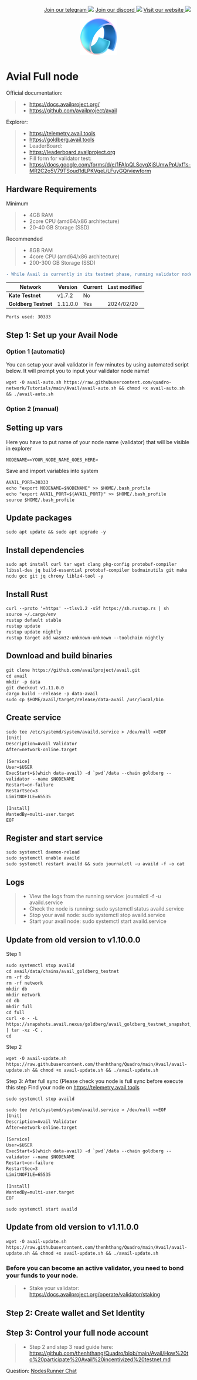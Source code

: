 <p style="font-size:14px" align="right">
<a href="https://t.me/Quadro" target="_blank">Join our telegram <img src="https://user-images.githubusercontent.com/50621007/183283867-56b4d69f-bc6e-4939-b00a-72aa019d1aea.png" width="30"/></a>
<a href="https://discord.gg/dvNSrwyU" target="_blank">Join our discord <img src="https://user-images.githubusercontent.com/50621007/176236430-53b0f4de-41ff-41f7-92a1-4233890a90c8.png" width="30"/></a>
<a href="https://Quadro.com" target="_blank">Visit our website <img src="https://github.com/thenhthang/Quadro/blob/main/content/logo.jpg?raw=true" width="30"/></a>
</p>
<p align="center">
  <img height="100" height="auto" src="https://github.com/quadro-network/Tutorials/blob/main/content/avail.png">
</p>

# Avial Full node

Official documentation:
>- https://docs.availproject.org/
>- https://github.com/availproject/avail

Explorer:
>- https://telemetry.avail.tools
>- https://goldberg.avail.tools
>- LeaderBoard:
>- https://leaderboard.availproject.org
>- Fill form for validator test:
>- https://docs.google.com/forms/d/e/1FAIpQLScvgXjSUmwPpUxf1s-MR2C2o5V79TSoud1dLPKVgeLiLFuyGQ/viewform

## Hardware Requirements 
Minimum
>- 4GB RAM
>- 2core CPU (amd64/x86 architecture)
>- 20-40 GB Storage (SSD)

Recommended
>- 8GB RAM
>- 4core CPU (amd64/x86 architecture)
>- 200-300 GB Storage (SSD)
```diff
- While Avail is currently in its testnet phase, running validator nodes requires significant system administration expertise.
```
| Network | Version | Current | Last modified |
|---------------|-------------|-------------|-------------|
| **Kate Testnet** | v1.7.2 | No |  |
| **Goldberg Testnet** | 1.11.0.0 | Yes | 2024/02/20 |
```
Ports used: 30333
```
## Step 1: Set up your Avail Node
### Option 1 (automatic)
You can setup your avail validator in few minutes by using automated script below. It will prompt you to input your validator node name!
```
wget -O avail-auto.sh https://raw.githubusercontent.com/quadro-network/Tutorials/main/Avail/avail-auto.sh && chmod +x avail-auto.sh && ./avail-auto.sh
```

### Option 2 (manual)
## Setting up vars
Here you have to put name of your node name (validator) that will be visible in explorer
```
NODENAME=<YOUR_NODE_NAME_GOES_HERE>
```
Save and import variables into system
```
AVAIL_PORT=30333
echo "export NODENAME=$NODENAME" >> $HOME/.bash_profile
echo "export AVAIL_PORT=${AVAIL_PORT}" >> $HOME/.bash_profile
source $HOME/.bash_profile
```
## Update packages
```
sudo apt update && sudo apt upgrade -y
```
## Install dependencies
```
sudo apt install curl tar wget clang pkg-config protobuf-compiler libssl-dev jq build-essential protobuf-compiler bsdmainutils git make ncdu gcc git jq chrony liblz4-tool -y
```
## Install Rust
```
curl --proto '=https' --tlsv1.2 -sSf https://sh.rustup.rs | sh
source ~/.cargo/env
rustup default stable
rustup update
rustup update nightly
rustup target add wasm32-unknown-unknown --toolchain nightly
```
## Download and build binaries
```
git clone https://github.com/availproject/avail.git
cd avail
mkdir -p data
git checkout v1.11.0.0
cargo build --release -p data-avail
sudo cp $HOME/avail/target/release/data-avail /usr/local/bin
```
## Create service
```
sudo tee /etc/systemd/system/availd.service > /dev/null <<EOF
[Unit]
Description=Avail Validator
After=network-online.target

[Service]
User=$USER
ExecStart=$(which data-avail) -d `pwd`/data --chain goldberg --validator --name $NODENAME
Restart=on-failure
RestartSec=3
LimitNOFILE=65535

[Install]
WantedBy=multi-user.target
EOF
```
## Register and start service
```
sudo systemctl daemon-reload
sudo systemctl enable availd
sudo systemctl restart availd && sudo journalctl -u availd -f -o cat
```
## Logs
>- View the logs from the running service: journalctl -f -u availd.service
>- Check the node is running: sudo systemctl status availd.service
>- Stop your avail node: sudo systemctl stop availd.service
>- Start your avail node: sudo systemctl start availd.service
## Update from old version to v1.10.0.0
Step 1
```
sudo systemctl stop availd
cd avail/data/chains/avail_goldberg_testnet
rm -rf db
rm -rf network
mkdir db
mkdir network
cd db
mkdir full
cd full
curl -o - -L https://snapshots.avail.nexus/goldberg/avail_goldberg_testnet_snapshot_jan_31.tar.gz | tar -xz -C .
cd
```
Step 2
```
wget -O avail-update.sh https://raw.githubusercontent.com/thenhthang/Quadro/main/Avail/avail-update.sh && chmod +x avail-update.sh && ./avail-update.sh
```
Step 3: After full sync (Please check you node is full sync before execute this step
Find your node on https://telemetry.avail.tools
```
sudo systemctl stop availd
```
```
sudo tee /etc/systemd/system/availd.service > /dev/null <<EOF
[Unit]
Description=Avail Validator
After=network-online.target

[Service]
User=$USER
ExecStart=$(which data-avail) -d `pwd`/data --chain goldberg --validator --name $NODENAME
Restart=on-failure
RestartSec=3
LimitNOFILE=65535

[Install]
WantedBy=multi-user.target
EOF
```
```
sudo systemctl start availd
```
## Update from old version to v1.11.0.0
```
wget -O avail-update.sh https://raw.githubusercontent.com/thenhthang/Quadro/main/Avail/avail-update.sh && chmod +x avail-update.sh && ./avail-update.sh
```
### Before you can become an active validator, you need to bond your funds to your node. 
>- Stake your validator: https://docs.availproject.org/operate/validator/staking
## Step 2: Create wallet and Set Identity
## Step 3: Control your full node account
>- Step 2 and step 3 read guide here: https://github.com/thenhthang/Quadro/blob/main/Avail/How%20to%20participate%20Avail%20incentivized%20testnet.md

Question: <a href="https://t.me/nodesrunnerguruchat" target="_blank">NodesRunner Chat</a>
